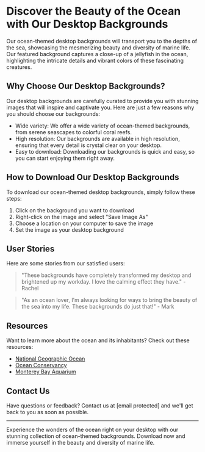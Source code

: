 <!--font:Poppins-->

# Discover the Beauty of the Ocean with Our Desktop Backgrounds

Our ocean-themed desktop backgrounds will transport you to the depths of the sea, showcasing the mesmerizing beauty and diversity of marine life. Our featured background captures a close-up of a jellyfish in the ocean, highlighting the intricate details and vibrant colors of these fascinating creatures.

## Why Choose Our Desktop Backgrounds?

Our desktop backgrounds are carefully curated to provide you with stunning images that will inspire and captivate you. Here are just a few reasons why you should choose our backgrounds:

- Wide variety: We offer a wide variety of ocean-themed backgrounds, from serene seascapes to colorful coral reefs.
- High resolution: Our backgrounds are available in high resolution, ensuring that every detail is crystal clear on your desktop.
- Easy to download: Downloading our backgrounds is quick and easy, so you can start enjoying them right away.

## How to Download Our Desktop Backgrounds

To download our ocean-themed desktop backgrounds, simply follow these steps:

1. Click on the background you want to download
2. Right-click on the image and select "Save Image As"
3. Choose a location on your computer to save the image
4. Set the image as your desktop background

## User Stories

Here are some stories from our satisfied users:

> "These backgrounds have completely transformed my desktop and brightened up my workday. I love the calming effect they have." - Rachel

> "As an ocean lover, I'm always looking for ways to bring the beauty of the sea into my life. These backgrounds do just that!" - Mark

## Resources

Want to learn more about the ocean and its inhabitants? Check out these resources:

- [National Geographic Ocean](#)
- [Ocean Conservancy](#)
- [Monterey Bay Aquarium](#)

## Contact Us

Have questions or feedback? Contact us at [email protected] and we'll get back to you as soon as possible.

---

Experience the wonders of the ocean right on your desktop with our stunning collection of ocean-themed backgrounds. Download now and immerse yourself in the beauty and diversity of marine life.

<!--

Write me content for website with wallpaper which alt text is:

"A close-up of a jellyfish in the ocean"

The name/title of the page should not be 1:1 copy of the alt text but rather a real content of the website which is using this wallpaper.

- Use markdown format 
- Start with heading
- Heading should be short and concise
- The content should look like a real website 
- The website should not be about the wallpaper, wallpaper is just a related background
- Heading should be contain work "wallpaper" or "background"
- Include real sections like references, contact, user stories, etc. use things relevant to the page purpose.
- Feel free to use structure like headings, bullets, numbering, blockquotes, paragraphs, horizontal lines, etc.
- You can use formatting like bold or _italic_
- You can include UTF-8 emojis
- Links should be only #hash anchors (and you can refer to the document itself)
- Do not include images


---


# Ocean-Themed Wallpaper for Your Desktop Background

Looking to bring the beauty of the ocean to your computer? Look no further than our collection of stunning ocean-themed wallpapers. Our featured wallpaper showcases a close-up of a jellyfish in the ocean, capturing the mesmerizing movement and vibrant colors of these fascinating creatures.

## Why Choose Our Ocean-Themed Wallpapers?

Our wallpapers are carefully curated to provide you with the highest quality images that will transport you to the depths of the ocean. Here are just a few reasons why you should choose our wallpapers:

- High resolution: Our wallpapers are available in high resolution, ensuring that every detail is crystal clear on your desktop.
- Wide variety: We offer a wide variety of ocean-themed wallpapers, from serene seascapes to colorful coral reefs.
- Easy to download: Downloading our wallpapers is quick and easy, so you can start enjoying them right away.

## How to Download Our Wallpapers

To download our ocean-themed wallpapers, simply follow these steps:

1. Click on the wallpaper you want to download
2. Right-click on the image and select "Save Image As"
3. Choose a location on your computer to save the image
4. Set the image as your desktop background

## User Stories

Here are some stories from our satisfied users:

> "I love the ocean, but I don't live near it. These wallpapers help me feel like I'm there, even when I'm stuck at my desk." - Emily

> "I was looking for a new desktop background and stumbled upon this site. The jellyfish wallpaper is now my favorite!" - John

## References

Want to learn more about the ocean and its inhabitants? Check out these resources:

- [National Geographic Ocean](#)
- [Ocean Conservancy](#)
- [Monterey Bay Aquarium](#)

## Contact Us

Have questions or feedback? We'd love to hear from you! Contact us at [email protected] and we'll get back to you as soon as possible.

---

Bring the beauty of the ocean to your desktop with our stunning collection of ocean-themed wallpapers. Download now and start enjoying the mesmerizing colors and movement of the underwater world.


---


Heading should not include word "wallpaper". The website should not be about the wallpaper itself, wallpaper is just a related background, rewrite whole content.


---


# Explore the Wonders of the Ocean with Our Desktop Backgrounds

Our collection of ocean-themed desktop backgrounds will transport you to the depths of the sea, showcasing the mesmerizing beauty and diversity of marine life. Our featured background captures a close-up of a jellyfish in the ocean, highlighting the intricate details and vibrant colors of these fascinating creatures.

## Why Choose Our Ocean-Themed Desktop Backgrounds?

Our desktop backgrounds are carefully curated to provide you with stunning images that will inspire and captivate you. Here are just a few reasons why you should choose our backgrounds:

- Wide variety: We offer a wide variety of ocean-themed backgrounds, from serene seascapes to colorful coral reefs.
- High resolution: Our backgrounds are available in high resolution, ensuring that every detail is crystal clear on your desktop.
- Easy to download: Downloading our backgrounds is quick and easy, so you can start enjoying them right away.

## How to Download Our Desktop Backgrounds

To download our ocean-themed desktop backgrounds, simply follow these steps:

1. Click on the background you want to download
2. Right-click on the image and select "Save Image As"
3. Choose a location on your computer to save the image
4. Set the image as your desktop background

## User Stories

Here are some stories from our satisfied users:

> "I love changing my desktop background to match my mood, and these ocean-themed backgrounds always make me feel calm and relaxed." - Sarah

> "As a marine biologist, I appreciate having beautiful images of marine life on my desktop. These backgrounds are some of the best I've seen!" - David

## Resources

Want to learn more about the ocean and its inhabitants? Check out these resources:

- [National Geographic Ocean](#)
- [Ocean Conservancy](#)
- [Monterey Bay Aquarium](#)

## Contact Us

Have questions or feedback? We'd love to hear from you! Contact us at [email protected] and we'll get back to you as soon as possible.

---

Experience the wonders of the ocean right on your desktop with our stunning collection of ocean-themed backgrounds. Download now and immerse yourself in the beauty and diversity of marine life.


---


Heading is too long, rewrite whole content.


---


# Ocean-Themed Desktop Backgrounds

Our ocean-themed desktop backgrounds will take you on a journey to the depths of the sea, showcasing the mesmerizing beauty and diversity of marine life. Our featured background captures a close-up of a jellyfish in the ocean, highlighting the intricate details and vibrant colors of these fascinating creatures.

## Why Choose Our Desktop Backgrounds?

Our desktop backgrounds are carefully curated to provide you with stunning images that will inspire and captivate you. Here are just a few reasons why you should choose our backgrounds:

- Wide variety: We offer a wide variety of ocean-themed backgrounds, from serene seascapes to colorful coral reefs.
- High resolution: Our backgrounds are available in high resolution, ensuring that every detail is crystal clear on your desktop.
- Easy to download: Downloading our backgrounds is quick and easy, so you can start enjoying them right away.

## How to Download Our Desktop Backgrounds

To download our ocean-themed desktop backgrounds, simply follow these steps:

1. Click on the background you want to download
2. Right-click on the image and select "Save Image As"
3. Choose a location on your computer to save the image
4. Set the image as your desktop background

## User Stories

Here are some stories from our satisfied users:

> "I love changing my desktop background to match my mood, and these ocean-themed backgrounds always make me feel calm and relaxed." - Sarah

> "As a marine biologist, I appreciate having beautiful images of marine life on my desktop. These backgrounds are some of the best I've seen!" - David

## Resources

Want to learn more about the ocean and its inhabitants? Check out these resources:

- [National Geographic Ocean](#)
- [Ocean Conservancy](#)
- [Monterey Bay Aquarium](#)

## Contact Us

Have questions or feedback? Contact us at [email protected] and we'll get back to you as soon as possible.

---

Experience the wonders of the ocean right on your desktop with our stunning collection of ocean-themed backgrounds. Download now and immerse yourself in the beauty and diversity of marine life.


---


Heading is too long, rewrite whole content.


---


# Discover the Beauty of the Ocean with Our Desktop Backgrounds

Our ocean-themed desktop backgrounds will transport you to the depths of the sea, showcasing the mesmerizing beauty and diversity of marine life. Our featured background captures a close-up of a jellyfish in the ocean, highlighting the intricate details and vibrant colors of these fascinating creatures.

## Why Choose Our Desktop Backgrounds?

Our desktop backgrounds are carefully curated to provide you with stunning images that will inspire and captivate you. Here are just a few reasons why you should choose our backgrounds:

- Wide variety: We offer a wide variety of ocean-themed backgrounds, from serene seascapes to colorful coral reefs.
- High resolution: Our backgrounds are available in high resolution, ensuring that every detail is crystal clear on your desktop.
- Easy to download: Downloading our backgrounds is quick and easy, so you can start enjoying them right away.

## How to Download Our Desktop Backgrounds

To download our ocean-themed desktop backgrounds, simply follow these steps:

1. Click on the background you want to download
2. Right-click on the image and select "Save Image As"
3. Choose a location on your computer to save the image
4. Set the image as your desktop background

## User Stories

Here are some stories from our satisfied users:

> "These backgrounds have completely transformed my desktop and brightened up my workday. I love the calming effect they have." - Rachel

> "As an ocean lover, I'm always looking for ways to bring the beauty of the sea into my life. These backgrounds do just that!" - Mark

## Resources

Want to learn more about the ocean and its inhabitants? Check out these resources:

- [National Geographic Ocean](#)
- [Ocean Conservancy](#)
- [Monterey Bay Aquarium](#)

## Contact Us

Have questions or feedback? Contact us at [email protected] and we'll get back to you as soon as possible.

---

Experience the wonders of the ocean right on your desktop with our stunning collection of ocean-themed backgrounds. Download now and immerse yourself in the beauty and diversity of marine life.


---


Write me a Google font which is best fitting for the website.

Pick from the list:
- Playfair Display
- Raleway
- Orbitron
- Montserrat
- Great Vibes
- IBM Plex Sans
- Inter
- Exo 2
- Alegreya
- Poppins
- Barlow Condensed
- Dancing Script
- Lobster
- Open Sans
- Roboto
- Futura
- Lato


Write just the font name nothing else.


---


Poppins

-->
